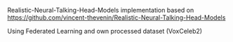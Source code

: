 
Realistic-Neural-Talking-Head-Models implementation based on https://github.com/vincent-thevenin/Realistic-Neural-Talking-Head-Models

Using Federated Learning and own processed dataset (VoxCeleb2)
